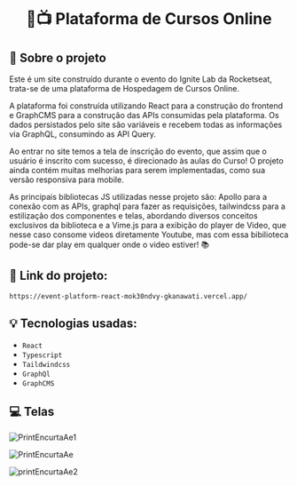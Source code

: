 <h1 align="center">
  🔗📺 Plataforma de Cursos Online
</h1>

## :rocket: Sobre o projeto

Este é um site construído durante o evento do Ignite Lab da Rocketseat, trata-se de uma plataforma de Hospedagem de Cursos Online.

A plataforma foi construída utilizando React para a construção do frontend e GraphCMS para a construção das APIs consumidas pela plataforma. Os dados persistados pelo site são variáveis e recebem todas as informações via GraphQL, consumindo as API Query.

Ao entrar no site temos a tela de inscrição do evento, que assim que o usuário é inscrito com sucesso, é direcionado às aulas do Curso! O projeto ainda contém muitas melhorias para serem implementadas, como sua versão responsiva para mobile.

As principais bibliotecas JS utilizadas nesse projeto são: Apollo para a conexão com as APIs, graphql para fazer as requisições, tailwindcss para a estilização dos componentes e telas, abordando diversos conceitos exclusivos da biblioteca e a Vime.js para a exibição do player de Video, que nesse caso consome videos diretamente Youtube, mas com essa bibilioteca pode-se dar play em qualquer onde o video estiver! 📚

## :link: Link do projeto:

    https://event-platform-react-mok30ndvy-gkanawati.vercel.app/

## :bulb: Tecnologias usadas:

- `React`
- `Typescript`
- `Taildwindcss`
- `GraphQl`
- `GraphCMS`

## :computer: Telas

![PrintEncurtaAe1](https://user-images.githubusercontent.com/87530595/176568055-c17d5d52-7714-4e99-a911-3aeed2be51ad.png)

![PrintEncurtaAe](https://user-images.githubusercontent.com/87530595/176568071-aae92554-79f5-4c2c-b17b-a2268738d7f4.png)

![printEncurtaAe2](https://user-images.githubusercontent.com/87530595/176568074-b8455c97-6bbd-4958-89df-1e8b636e498d.png)
